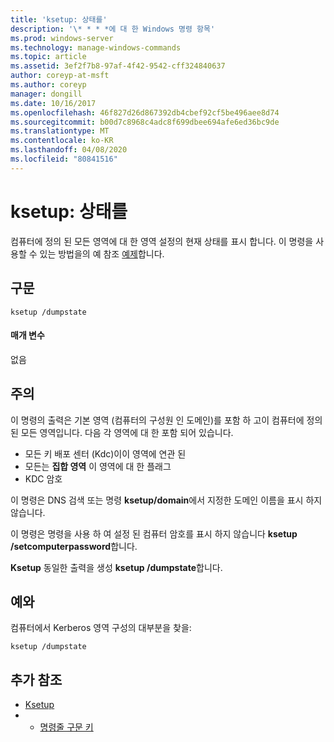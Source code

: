 ```yaml
---
title: 'ksetup: 상태를'
description: '\* * * *에 대 한 Windows 명령 항목'
ms.prod: windows-server
ms.technology: manage-windows-commands
ms.topic: article
ms.assetid: 3ef2f7b8-97af-4f42-9542-cff324840637
author: coreyp-at-msft
ms.author: coreyp
manager: dongill
ms.date: 10/16/2017
ms.openlocfilehash: 46f827d26d867392db4cbef92cf5be496aee8d74
ms.sourcegitcommit: b00d7c8968c4adc8f699dbee694afe6ed36bc9de
ms.translationtype: MT
ms.contentlocale: ko-KR
ms.lasthandoff: 04/08/2020
ms.locfileid: "80841516"
---
```

# <a name="ksetupdumpstate"></a>ksetup: 상태를



컴퓨터에 정의 된 모든 영역에 대 한 영역 설정의 현재 상태를 표시 합니다. 이 명령을 사용할 수 있는 방법을의 예 참조 [예제](#BKMK_Examples)합니다.

## <a name="syntax"></a>구문

```
ksetup /dumpstate
```

#### <a name="parameters"></a>매개 변수

없음

## <a name="remarks"></a>주의

이 명령의 출력은 기본 영역 (컴퓨터의 구성원 인 도메인)를 포함 하 고이 컴퓨터에 정의 된 모든 영역입니다. 다음 각 영역에 대 한 포함 되어 있습니다.
-   모든 키 배포 센터 (Kdc)이이 영역에 연관 된
-   모든는 **집합 영역** 이 영역에 대 한 플래그
-   KDC 암호

이 명령은 DNS 검색 또는 명령 **ksetup/domain**에서 지정한 도메인 이름을 표시 하지 않습니다.

이 명령은 명령을 사용 하 여 설정 된 컴퓨터 암호를 표시 하지 않습니다 **ksetup /setcomputerpassword**합니다.

**Ksetup** 동일한 출력을 생성 **ksetup /dumpstate**합니다.

## <a name="examples"></a><a name=BKMK_Examples></a>예와

컴퓨터에서 Kerberos 영역 구성의 대부분을 찾을:
```
ksetup /dumpstate
```

## <a name="additional-references"></a>추가 참조

-   [Ksetup](ksetup.md)
-   - [명령줄 구문 키](command-line-syntax-key.md)